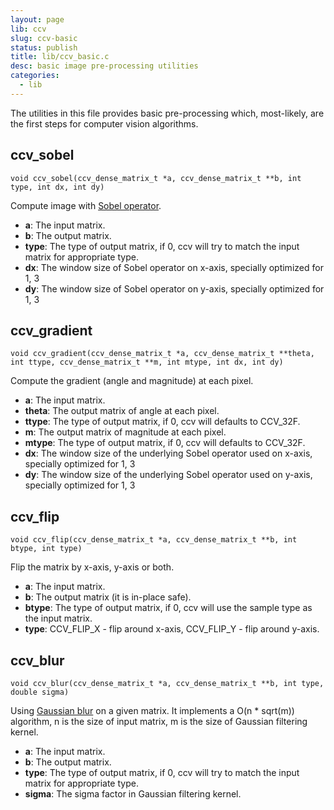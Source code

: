 ```yaml
---
layout: page
lib: ccv
slug: ccv-basic
status: publish
title: lib/ccv_basic.c
desc: basic image pre-processing utilities
categories:
  - lib
---
```


The utilities in this file provides basic pre-processing which, most-likely, are the first steps for computer vision algorithms.

## ccv_sobel

    void ccv_sobel(ccv_dense_matrix_t *a, ccv_dense_matrix_t **b, int type, int dx, int dy)

Compute image with [Sobel operator](https://en.wikipedia.org/wiki/Sobel_operator).

- **a**: The input matrix.
- **b**: The output matrix.
- **type**: The type of output matrix, if 0, ccv will try to match the input matrix for appropriate type.
- **dx**: The window size of Sobel operator on x-axis, specially optimized for 1, 3
- **dy**: The window size of Sobel operator on y-axis, specially optimized for 1, 3

## ccv_gradient

    void ccv_gradient(ccv_dense_matrix_t *a, ccv_dense_matrix_t **theta, int ttype, ccv_dense_matrix_t **m, int mtype, int dx, int dy)

Compute the gradient (angle and magnitude) at each pixel.

- **a**: The input matrix.
- **theta**: The output matrix of angle at each pixel.
- **ttype**: The type of output matrix, if 0, ccv will defaults to CCV_32F.
- **m**: The output matrix of magnitude at each pixel.
- **mtype**: The type of output matrix, if 0, ccv will defaults to CCV_32F.
- **dx**: The window size of the underlying Sobel operator used on x-axis, specially optimized for 1, 3
- **dy**: The window size of the underlying Sobel operator used on y-axis, specially optimized for 1, 3

## ccv_flip

    void ccv_flip(ccv_dense_matrix_t *a, ccv_dense_matrix_t **b, int btype, int type)

Flip the matrix by x-axis, y-axis or both.

- **a**: The input matrix.
- **b**: The output matrix (it is in-place safe).
- **btype**: The type of output matrix, if 0, ccv will use the sample type as the input matrix.
- **type**: CCV_FLIP_X - flip around x-axis, CCV_FLIP_Y - flip around y-axis.

## ccv_blur

    void ccv_blur(ccv_dense_matrix_t *a, ccv_dense_matrix_t **b, int type, double sigma)

Using [Gaussian blur](https://en.wikipedia.org/wiki/Gaussian_blur) on a given matrix. It implements a O(n \* sqrt(m)) algorithm, n is the size of input matrix, m is the size of Gaussian filtering kernel.

- **a**: The input matrix.
- **b**: The output matrix.
- **type**: The type of output matrix, if 0, ccv will try to match the input matrix for appropriate type.
- **sigma**: The sigma factor in Gaussian filtering kernel.
